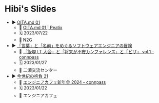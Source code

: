 # Hibi's Slides

- ▶️ [OITA.md 01](https://slides.hibi.miyazaki.jp/oita-md-01)
	- 🎫 [OITA.md 01 \| Peatix](https://oita-md-01.peatix.com)
	- 🗓️ 2023/07/22
	- 📍 N2G
- ▶️ [「言葉」と「名前」をめぐるソフトウェアエンジニアの冒険](https://slides.hibi.miyazaki.jp/kotoba-and-software-engineer)
	- 🎫 [「飯塚 LT 大会」と「将来が不安カンファレンス」と「ピザ」 vol.1 - connpass](https://ijgngroup.connpass.com/event/273313/)
	- 🗓️ 2023/01/27
	- 📍 二瀬交流センター
- ▶️ [今世紀の抱負 21](https://slides.hibi.miyazaki.jp/21st-century-aspiration)
	- 🎫 [エンジニアカフェ新年会 2024 - connpass](https://engineercafe.connpass.com/event/307519/)
	- 🗓️ 2023/01/22
	- 📍 エンジニアカフェ

